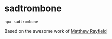 # sadtrombone

`npx sadtrombone`

Based on the awesome work of [Matthew Rayfield](https://matthewrayfield.com/goodies/popup-trombone/)